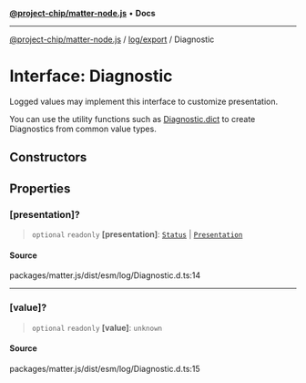 [**@project-chip/matter-node.js**](../../../README.md) • **Docs**

***

[@project-chip/matter-node.js](../../../modules.md) / [log/export](../README.md) / Diagnostic

# Interface: Diagnostic

Logged values may implement this interface to customize presentation.

You can use the utility functions such as [Diagnostic.dict](../namespaces/Diagnostic/README.md#dict) to create
Diagnostics from common value types.

## Constructors

## Properties

### \[presentation\]?

> `optional` `readonly` **\[presentation\]**: [`Status`](../../../exports/common/namespaces/Lifecycle/enumerations/Status.md) \| [`Presentation`](../namespaces/Diagnostic/enumerations/Presentation.md)

#### Source

packages/matter.js/dist/esm/log/Diagnostic.d.ts:14

***

### \[value\]?

> `optional` `readonly` **\[value\]**: `unknown`

#### Source

packages/matter.js/dist/esm/log/Diagnostic.d.ts:15

